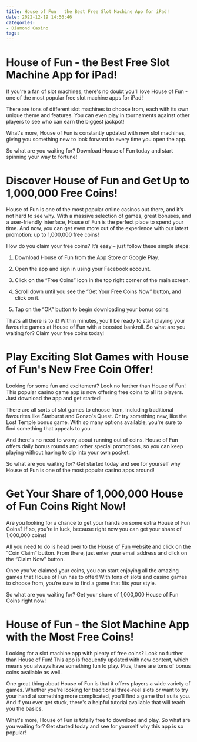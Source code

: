 ```yaml
---
title: House of Fun   the Best Free Slot Machine App for iPad!
date: 2022-12-19 14:56:46
categories:
- Diamond Casino
tags:
---
```



#  House of Fun - the Best Free Slot Machine App for iPad!

If you're a fan of slot machines, there's no doubt you'll love House of Fun - one of the most popular free slot machine apps for iPad!

There are tons of different slot machines to choose from, each with its own unique theme and features. You can even play in tournaments against other players to see who can earn the biggest jackpot!

What's more, House of Fun is constantly updated with new slot machines, giving you something new to look forward to every time you open the app.

So what are you waiting for? Download House of Fun today and start spinning your way to fortune!

#  Discover House of Fun and Get Up to 1,000,000 Free Coins!

House of Fun is one of the most popular online casinos out there, and it’s not hard to see why. With a massive selection of games, great bonuses, and a user-friendly interface, House of Fun is the perfect place to spend your time. And now, you can get even more out of the experience with our latest promotion: up to 1,000,000 free coins!

How do you claim your free coins? It’s easy – just follow these simple steps:

1. Download House of Fun from the App Store or Google Play.

2. Open the app and sign in using your Facebook account.

3. Click on the “Free Coins” icon in the top right corner of the main screen.

4. Scroll down until you see the “Get Your Free Coins Now” button, and click on it.

5. Tap on the “OK” button to begin downloading your bonus coins.

That’s all there is to it! Within minutes, you’ll be ready to start playing your favourite games at House of Fun with a boosted bankroll. So what are you waiting for? Claim your free coins today!

#  Play Exciting Slot Games with House of Fun's New Free Coin Offer!

Looking for some fun and excitement? Look no further than House of Fun! This popular casino game app is now offering free coins to all its players. Just download the app and get started!

There are all sorts of slot games to choose from, including traditional favourites like Starburst and Gonzo's Quest. Or try something new, like the Lost Temple bonus game. With so many options available, you're sure to find something that appeals to you.

And there's no need to worry about running out of coins. House of Fun offers daily bonus rounds and other special promotions, so you can keep playing without having to dip into your own pocket.

So what are you waiting for? Get started today and see for yourself why House of Fun is one of the most popular casino apps around!

#  Get Your Share of 1,000,000 House of Fun Coins Right Now!

Are you looking for a chance to get your hands on some extra House of Fun Coins? If so, you’re in luck, because right now you can get your share of 1,000,000 coins!

All you need to do is head over to the [House of Fun website](https://www.houseoffun.com/) and click on the “Coin Claim” button. From there, just enter your email address and click on the “Claim Now” button.

Once you’ve claimed your coins, you can start enjoying all the amazing games that House of Fun has to offer! With tons of slots and casino games to choose from, you’re sure to find a game that fits your style.

So what are you waiting for? Get your share of 1,000,000 House of Fun Coins right now!

#  House of Fun - the Slot Machine App with the Most Free Coins!

Looking for a slot machine app with plenty of free coins? Look no further than House of Fun! This app is frequently updated with new content, which means you always have something fun to play. Plus, there are tons of bonus coins available as well.

One great thing about House of Fun is that it offers players a wide variety of games. Whether you're looking for traditional three-reel slots or want to try your hand at something more complicated, you'll find a game that suits you. And if you ever get stuck, there's a helpful tutorial available that will teach you the basics.

What's more, House of Fun is totally free to download and play. So what are you waiting for? Get started today and see for yourself why this app is so popular!